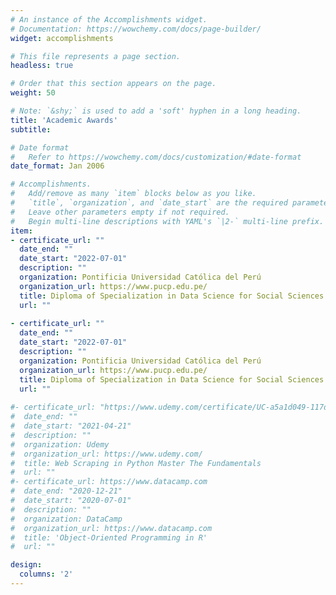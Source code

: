 ```yaml
---
# An instance of the Accomplishments widget.
# Documentation: https://wowchemy.com/docs/page-builder/
widget: accomplishments

# This file represents a page section.
headless: true

# Order that this section appears on the page.
weight: 50

# Note: `&shy;` is used to add a 'soft' hyphen in a long heading.
title: 'Academic Awards'
subtitle:

# Date format
#   Refer to https://wowchemy.com/docs/customization/#date-format
date_format: Jan 2006

# Accomplishments.
#   Add/remove as many `item` blocks below as you like.
#   `title`, `organization`, and `date_start` are the required parameters.
#   Leave other parameters empty if not required.
#   Begin multi-line descriptions with YAML's `|2-` multi-line prefix.
item:
- certificate_url: ""
  date_end: ""
  date_start: "2022-07-01"
  description: ""
  organization: Pontificia Universidad Católica del Perú
  organization_url: https://www.pucp.edu.pe/
  title: Diploma of Specialization in Data Science for Social Sciences and Public Management
  url: ""
  
- certificate_url: ""
  date_end: ""
  date_start: "2022-07-01"
  description: ""
  organization: Pontificia Universidad Católica del Perú
  organization_url: https://www.pucp.edu.pe/
  title: Diploma of Specialization in Data Science for Social Sciences and Public Management
  url: ""
  
#- certificate_url: "https://www.udemy.com/certificate/UC-a5a1d049-117d-40db-8b06-748458d8d0a4/"
#  date_end: ""
#  date_start: "2021-04-21"
#  description: ""
#  organization: Udemy
#  organization_url: https://www.udemy.com/
#  title: Web Scraping in Python Master The Fundamentals
#  url: ""
#- certificate_url: https://www.datacamp.com
#  date_end: "2020-12-21"
#  date_start: "2020-07-01"
#  description: ""
#  organization: DataCamp
#  organization_url: https://www.datacamp.com
#  title: 'Object-Oriented Programming in R'
#  url: ""

design:
  columns: '2' 
---
```

